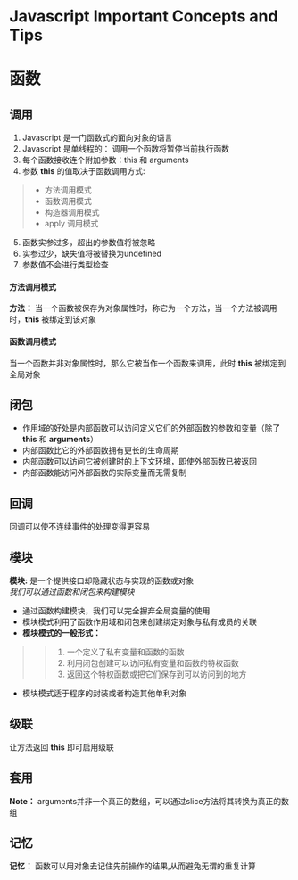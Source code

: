 # Javascript Important Concepts and Tips
# 函数
## 调用

1. Javascript 是一门函数式的面向对象的语言
2. Javascript 是单线程的： 调用一个函数将暂停当前执行函数
3. 每个函数接收连个附加参数：this 和 arguments
4. 参数 **this** 的值取决于函数调用方式:
> * 方法调用模式
> * 函数调用模式
> * 构造器调用模式
> * apply 调用模式
5. 函数实参过多，超出的参数值将被忽略
6. 实参过少，缺失值将被替换为undefined
7. 参数值不会进行类型检查

#### 方法调用模式
**方法：** 当一个函数被保存为对象属性时，称它为一个方法，当一个方法被调用时，**this** 被绑定到该对象


#### 函数调用模式
当一个函数并非对象属性时，那么它被当作一个函数来调用，此时 **this** 被绑定到全局对象

## 闭包
* 作用域的好处是内部函数可以访问定义它们的外部函数的参数和变量（除了 **this** 和 **arguments**）
* 内部函数比它的外部函数拥有更长的生命周期
* 内部函数可以访问它被创建时的上下文环境，即使外部函数已被返回
* 内部函数能访问外部函数的实际变量而无需复制

## 回调
回调可以使不连续事件的处理变得更容易

## 模块
**模块:** 是一个提供接口却隐藏状态与实现的函数或对象 <br/>
_我们可以通过函数和闭包来构建模块_
* 通过函数构建模块，我们可以完全摒弃全局变量的使用
* 模块模式利用了函数作用域和闭包来创建绑定对象与私有成员的关联
* **模块模式的一般形式：**
>> 1) 一个定义了私有变量和函数的函数
>> 2) 利用闭包创建可以访问私有变量和函数的特权函数
>> 3) 返回这个特权函数或把它们保存到可以访问到的地方
* 模块模式适于程序的封装或者构造其他单利对象

## 级联
让方法返回 **this** 即可启用级联

## 套用
**Note：** arguments并非一个真正的数组，可以通过slice方法将其转换为真正的数组

## 记忆
**记忆：** 函数可以用对象去记住先前操作的结果,从而避免无谓的重复计算




